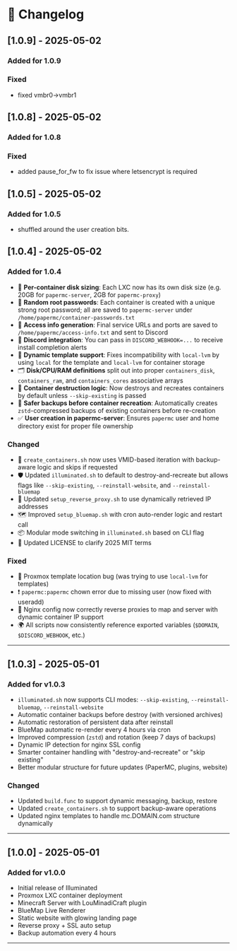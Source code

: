 # 📜 Changelog

## [1.0.9] - 2025-05-02

### Added for 1.0.9

### Fixed

- fixed vmbr0->vmbr1
  
## [1.0.8] - 2025-05-02

### Added for 1.0.8

### Fixed

- added pause_for_fw to fix issue where letsencrypt is required

## [1.0.5] - 2025-05-02

### Added for 1.0.5

- shuffled around the user creation bits.

## [1.0.4] - 2025-05-02

### Added for 1.0.4

- 🧠 **Per-container disk sizing**: Each LXC now has its own disk size (e.g. 20GB for `papermc-server`, 2GB for `papermc-proxy`)
- 🔐 **Random root passwords**: Each container is created with a unique strong root password; all are saved to `papermc-server` under `/home/papermc/container-passwords.txt`
- 📄 **Access info generation**: Final service URLs and ports are saved to `/home/papermc/access-info.txt` and sent to Discord
- 💬 **Discord integration**: You can pass in `DISCORD_WEBHOOK=...` to receive install completion alerts
- 🧠 **Dynamic template support**: Fixes incompatibility with `local-lvm` by using `local` for the template and `local-lvm` for container storage
- 🗂️ **Disk/CPU/RAM definitions** split out into proper `containers_disk`, `containers_ram`, and `containers_cores` associative arrays
- 🚮 **Container destruction logic**: Now destroys and recreates containers by default unless `--skip-existing` is passed
- 🧼 **Safer backups before container recreation**: Automatically creates `zstd`-compressed backups of existing containers before re-creation
- ✅ **User creation in papermc-server**: Ensures `papermc` user and home directory exist for proper file ownership

### Changed

- 🔀 `create_containers.sh` now uses VMID-based iteration with backup-aware logic and skips if requested
- 🛡️ Updated `illuminated.sh` to default to destroy-and-recreate but allows flags like `--skip-existing`, `--reinstall-website`, and `--reinstall-bluemap`
- 🔄 Updated `setup_reverse_proxy.sh` to use dynamically retrieved IP addresses
- 🗺️ Improved `setup_bluemap.sh` with cron auto-render logic and restart call
- 📦 Modular mode switching in `illuminated.sh` based on CLI flag
- 📜 Updated LICENSE to clarify 2025 MIT terms

### Fixed

- 🧱 Proxmox template location bug (was trying to use `local-lvm` for templates)
- ❗ `papermc:papermc` chown error due to missing user (now fixed with useradd)
- 🔗 Nginx config now correctly reverse proxies to map and server with dynamic container IP support
- 🌍 All scripts now consistently reference exported variables (`$DOMAIN`, `$DISCORD_WEBHOOK`, etc.)

---

## [1.0.3] - 2025-05-01

### Added for v1.0.3

- `illuminated.sh` now supports CLI modes: `--skip-existing`, `--reinstall-bluemap`, `--reinstall-website`
- Automatic container backups before destroy (with versioned archives)
- Automatic restoration of persistent data after reinstall
- BlueMap automatic re-render every 4 hours via cron
- Improved compression (`zstd`) and rotation (keep 7 days of backups)
- Dynamic IP detection for nginx SSL config
- Smarter container handling with "destroy-and-recreate" or "skip existing"
- Better modular structure for future updates (PaperMC, plugins, website)

### Changed

- Updated `build.func` to support dynamic messaging, backup, restore
- Updated `create_containers.sh` to support backup-aware operations
- Updated nginx templates to handle mc.DOMAIN.com structure dynamically

---

## [1.0.0] - 2025-05-01

### Added for v1.0.0

- Initial release of Illuminated
- Proxmox LXC container deployment
- Minecraft Server with LouMinadiCraft plugin
- BlueMap Live Renderer
- Static website with glowing landing page
- Reverse proxy + SSL auto setup
- Backup automation every 4 hours

---
